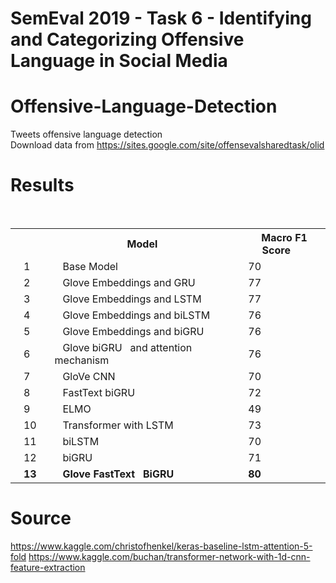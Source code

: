 # SemEval 2019 - Task 6 - Identifying and Categorizing Offensive Language in Social Media

# Offensive-Language-Detection
Tweets offensive language detection <br>
Download data from https://sites.google.com/site/offensevalsharedtask/olid<br>

# Results
<br>
<table>
  <tr>
    <th>&nbsp;&nbsp;&nbsp;&nbsp;&nbsp;&nbsp;</th>
    <th>&nbsp;&nbsp;&nbsp;Model&nbsp;&nbsp;&nbsp;</th>
    <th>&nbsp;&nbsp;&nbsp;Macro F1 Score&nbsp;&nbsp;&nbsp;</th>
  </tr>
  <tr>
    <td>&nbsp;&nbsp;&nbsp;1&nbsp;&nbsp;&nbsp;</td>
    <td>&nbsp;&nbsp;&nbsp;Base Model&nbsp;&nbsp;&nbsp;</td>
    <td>&nbsp;&nbsp;&nbsp;70&nbsp;&nbsp;&nbsp;</td>
  </tr>
  <tr>
    <td>&nbsp;&nbsp;&nbsp;2&nbsp;&nbsp;&nbsp;</td>
    <td>&nbsp;&nbsp;&nbsp;Glove Embeddings and GRU&nbsp;&nbsp;&nbsp;</td>
    <td>&nbsp;&nbsp;&nbsp;77&nbsp;&nbsp;&nbsp;</td>
  </tr>
  <tr>
    <td>&nbsp;&nbsp;&nbsp;3&nbsp;&nbsp;&nbsp;</td>
    <td>&nbsp;&nbsp;&nbsp;Glove Embeddings and LSTM&nbsp;&nbsp;&nbsp;</td>
    <td>&nbsp;&nbsp;&nbsp;77&nbsp;&nbsp;&nbsp;</td>
  </tr>
  <tr>
    <td>&nbsp;&nbsp;&nbsp;4&nbsp;&nbsp;&nbsp;</td>
    <td>&nbsp;&nbsp;&nbsp;Glove Embeddings and biLSTM&nbsp;&nbsp;&nbsp;</td>
    <td>&nbsp;&nbsp;&nbsp;76&nbsp;&nbsp;&nbsp;</td>
  </tr>
  <tr>
    <td>&nbsp;&nbsp;&nbsp;5&nbsp;&nbsp;&nbsp;</td>
    <td>&nbsp;&nbsp;&nbsp;Glove Embeddings and biGRU&nbsp;&nbsp;&nbsp;</td>
    <td>&nbsp;&nbsp;&nbsp;76&nbsp;&nbsp;&nbsp;</td>
  </tr>
  <tr>
    <td>&nbsp;&nbsp;&nbsp;6&nbsp;&nbsp;&nbsp;</td>
    <td>&nbsp;&nbsp;&nbsp;Glove biGRU&nbsp;&nbsp;&nbsp;and attention mechanism&nbsp;&nbsp;&nbsp;</td>
    <td>&nbsp;&nbsp;&nbsp;76&nbsp;&nbsp;&nbsp;</td>
  </tr>
  <tr>
    <td>&nbsp;&nbsp;&nbsp;7&nbsp;&nbsp;&nbsp;</td>
    <td>&nbsp;&nbsp;&nbsp;GloVe CNN&nbsp;&nbsp;&nbsp;</td>
    <td>&nbsp;&nbsp;&nbsp;70&nbsp;&nbsp;&nbsp;</td>
  </tr>
  <tr>
    <td>&nbsp;&nbsp;&nbsp;8&nbsp;&nbsp;&nbsp;</td>
    <td>&nbsp;&nbsp;&nbsp;FastText biGRU&nbsp;&nbsp;&nbsp;&nbsp;</td>
    <td>&nbsp;&nbsp;&nbsp;72&nbsp;&nbsp;&nbsp;</td>
  </tr>
  <tr>
    <td>&nbsp;&nbsp;&nbsp;9&nbsp;&nbsp;&nbsp;</td>
    <td>&nbsp;&nbsp;&nbsp;ELMO&nbsp;&nbsp;&nbsp;</td>
    <td>&nbsp;&nbsp;&nbsp;49&nbsp;&nbsp;&nbsp;</td>
  </tr>
  <tr>
    <td>&nbsp;&nbsp;&nbsp;10&nbsp;&nbsp;&nbsp;</td>
    <td>&nbsp;&nbsp;&nbsp;Transformer with LSTM&nbsp;&nbsp;&nbsp;</td>
    <td>&nbsp;&nbsp;&nbsp;73&nbsp;&nbsp;&nbsp;</td>
  </tr>
  <tr>
    <td>&nbsp;&nbsp;&nbsp;11&nbsp;&nbsp;&nbsp;</td>
    <td>&nbsp;&nbsp;&nbsp;biLSTM&nbsp;&nbsp;&nbsp;</td>
    <td>&nbsp;&nbsp;&nbsp;70&nbsp;&nbsp;&nbsp;</td>
  </tr>
  <tr>
    <td>&nbsp;&nbsp;&nbsp;12&nbsp;&nbsp;&nbsp;</td>
    <td>&nbsp;&nbsp;&nbsp;biGRU&nbsp;&nbsp;&nbsp;</td>
    <td>&nbsp;&nbsp;&nbsp;71&nbsp;&nbsp;&nbsp;</td>
  </tr>
  <tr> <strong>
    <td>&nbsp;&nbsp;&nbsp;<strong>13</strong>&nbsp;&nbsp;&nbsp;</td>
    <td>&nbsp;&nbsp;&nbsp;<strong>Glove FastText</strong>&nbsp;&nbsp;&nbsp;<strong>BiGRU</strong>&nbsp;&nbsp;&nbsp;</td>
    <td>&nbsp;&nbsp;&nbsp;<strong>80</strong>&nbsp;&nbsp;&nbsp;</td> </strong>
  </tr>
</table>

# Source
https://www.kaggle.com/christofhenkel/keras-baseline-lstm-attention-5-fold
https://www.kaggle.com/buchan/transformer-network-with-1d-cnn-feature-extraction
